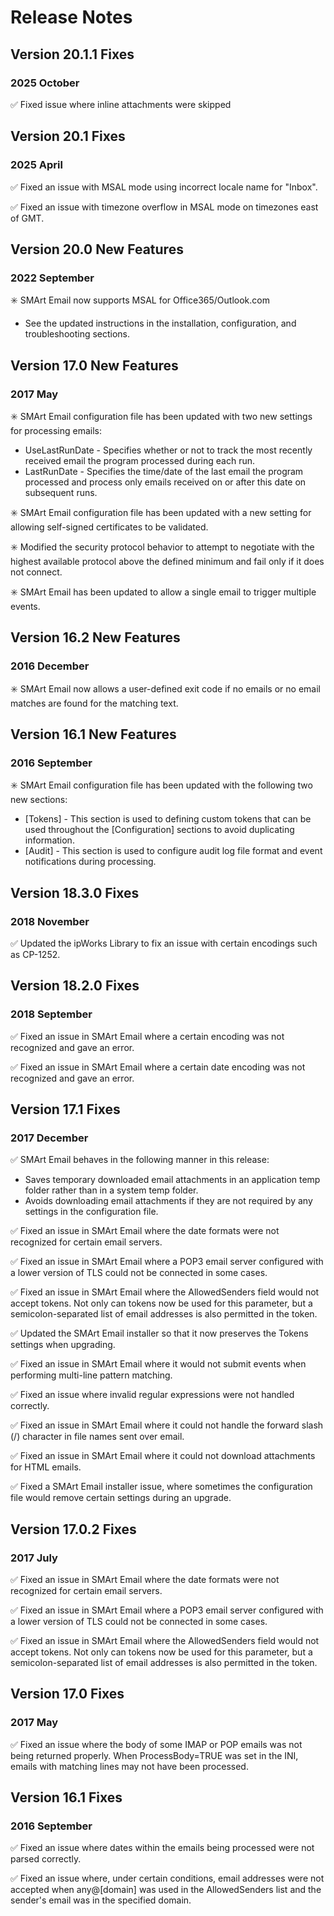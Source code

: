 # Release Notes

## Version 20.1.1 Fixes 

### 2025 October

:white_check_mark: Fixed issue where inline attachments were skipped

## Version 20.1 Fixes

### 2025 April

:white_check_mark: Fixed an issue with MSAL mode using incorrect locale name for "Inbox".

:white_check_mark: Fixed an issue with timezone overflow in MSAL mode on timezones east of GMT.

## Version 20.0 New Features

### 2022 September

:eight_spoked_asterisk: SMArt Email now supports MSAL for Office365/Outlook.com
* See the updated instructions in the installation, configuration, and troubleshooting sections.

## Version 17.0 New Features

### 2017 May
:eight_spoked_asterisk:	SMArt Email configuration file has been updated with two new settings for processing emails:
* UseLastRunDate - Specifies whether or not to track the most recently received email the program processed during each run.
* LastRunDate - Specifies the time/date of the last email the program processed and process only emails received on or after this date on subsequent runs.

:eight_spoked_asterisk: SMArt Email configuration file has been updated with a new setting for allowing self-signed certificates to be validated.

:eight_spoked_asterisk: Modified the security protocol behavior to attempt to negotiate with the highest available protocol above the defined minimum and fail only if it does not connect.

:eight_spoked_asterisk: SMArt Email has been updated to allow a single email to trigger multiple events.
 
## Version 16.2 New Features

### 2016 December

:eight_spoked_asterisk: SMArt Email now allows a user-defined exit code if no emails or no email matches are found for the matching text.
 
## Version 16.1 New Features

### 2016 September

:eight_spoked_asterisk: SMArt Email configuration file has been updated with the following two new sections:
* [Tokens] - This section is used to defining custom tokens that can be used throughout the [Configuration] sections to avoid duplicating information.
* [Audit] - This section is used to configure audit log file format and event notifications during processing.
 
## Version 18.3.0 Fixes

### 2018 November

:white_check_mark: Updated the ipWorks Library to fix an issue with certain encodings such as CP-1252.
 
## Version 18.2.0 Fixes

### 2018 September

:white_check_mark: Fixed an issue in SMArt Email where a certain encoding was not recognized and gave an error.

:white_check_mark: Fixed an issue in SMArt Email where a certain date encoding was not recognized and gave an error.
 
## Version 17.1 Fixes

### 2017 December

:white_check_mark: SMArt Email behaves in the following manner in this release:
* Saves temporary downloaded email attachments in an application temp folder rather than in a system temp folder.
* Avoids downloading email attachments if they are not required by any settings in the configuration file.

:white_check_mark: Fixed an issue in SMArt Email where the date formats were not recognized for certain email servers.

:white_check_mark: Fixed an issue in SMArt Email where a POP3 email server configured with a lower version of TLS could not be connected in some cases.

:white_check_mark: Fixed an issue in SMArt Email where the AllowedSenders field would not accept tokens. Not only can tokens now be used for this parameter, but a semicolon-separated list of email addresses is also permitted in the token.

:white_check_mark: Updated the SMArt Email installer so that it now preserves the Tokens settings when upgrading.

:white_check_mark: Fixed an issue in SMArt Email where it would not submit events when performing multi-line pattern matching.

:white_check_mark: Fixed an issue where invalid regular expressions were not handled correctly.

:white_check_mark: Fixed an issue in SMArt Email where it could not handle the forward slash (/) character in file names sent over email.

:white_check_mark: Fixed an issue in SMArt Email where it could not download attachments for HTML emails.

:white_check_mark: Fixed a SMArt Email installer issue, where sometimes the configuration file would remove certain settings during an upgrade.
 
## Version 17.0.2 Fixes

### 2017 July

:white_check_mark: Fixed an issue in SMArt Email where the date formats were not recognized for certain email servers.

:white_check_mark: Fixed an issue in SMArt Email where a POP3 email server configured with a lower version of TLS could not be connected in some cases.

:white_check_mark: Fixed an issue in SMArt Email where the AllowedSenders field would not accept tokens. Not only can tokens now be used for this parameter, but a semicolon-separated list of email addresses is also permitted in the token.
 
## Version 17.0 Fixes

### 2017 May

:white_check_mark: Fixed an issue where the body of some IMAP or POP emails was not being returned properly. When ProcessBody=TRUE was set in the INI, emails with matching lines may not have been processed.
 
## Version 16.1 Fixes

### 2016 September

:white_check_mark: Fixed an issue where dates within the emails being processed were not parsed correctly.

:white_check_mark: Fixed an issue where, under certain conditions, email addresses were not accepted when any@[domain] was used in the AllowedSenders list and the sender's email was in the specified domain.
